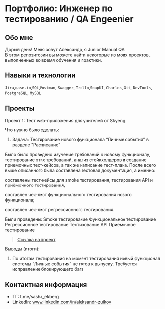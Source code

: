 # Портфолио: Инженер по тестированию / QA Engeenier

## Обо мне 

Дорый день! Меня зовут Александр, я Junior Manual QA. <br>
В этом репозитории вы можете найти некоторые из моих проектов, выполненных во время обучения и практики.
<br>

## Навыки и технологии
``Jira``,``qase.io``,``SQL``,``Postman``, ``Swagger``, ``Trello``,``SoapUI``, ``Charles``, ``Git``, ``DevTools``, ``PostgreSQL``, ``MySQL``


## Проекты

<p> Проект 1: Тест web-приложения для учителей от Skyeng</p>
<p>Что нужно было сделать:<p>
<ol>
  <li>Задача: Тестирование нового функционала “Личные события” в разделе "Расписание"</li>
</ol>

<p>Было было проведено изучение требований к новому функционалу, тестирование этих требований, анализ стейкхолдеров и создание приемочных тест-кейсов, а так же написание тест-плана. После всего выше описанного была составлена тестовая документация, а именно: 
<p>составлены тест-кейсы для smoke тестирования, тестирования API и приёмочного тестирования;</p>
<p>составлен чек-лист функционального тестирования нового функционала;</p>
<p>составлен чек-лист регрессионного тестирования.</p>

Были проведены:
Smoke тестирование
Функциональное тестирование
Регрессионное тестирование
Тестирование API
Приемочное тестирование<p>

> <a href="(https://drive.google.com/file/d/1ckOMNXTAV29eul8SkIiUfzAlJgB7Ramy/view?usp=drive_link)">Ссылка на проект</a>
 
 <p>Выводы (итоги):<p>
<ol>
  <li>По итогам тестирования на момент тестирования новый функционал системы “Личные события” не готов к выпуску. Требуется исправление блокирующего бага</li>
</ol>


## Контактная информация
- ТГ: t.me/sasha_ekberg
- LinkedIn: www.linkedin.com/in/aleksandr-zuikov
